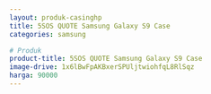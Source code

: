```yaml
---
layout: produk-casinghp
title: 5SOS QUOTE Samsung Galaxy S9 Case
categories: samsung

# Produk
product-title: 5SOS QUOTE Samsung Galaxy S9 Case
image-drive: 1x6lBwFpAKBxerSPUljtwiohfqL8RlSqz
harga: 90000
---
```

